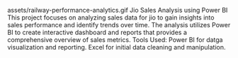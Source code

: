 assets/railway-performance-analytics.gif
Jio Sales Analysis using Power BI
This project focuses on analyzing sales data for jio to gain insights into sales performance and identify trends over time.
The analysis utilizes Power BI to create interactive dashboard and reports that provides a comprehensive overview of sales metrics.
Tools Used:
Power BI for datga visualization and reporting.
Excel for initial data cleaning and manipulation. 
